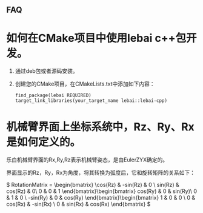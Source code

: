 FAQ
---------------------

# 如何在CMake项目中使用lebai c++包开发。

1. 通过deb包或者源码安装。
2. 创建您的CMake项目，在CMakeLists.txt中添加如下内容：

    ```
    find_package(lebai REQUIRED)
    target_link_libraries(your_target_name lebai::lebai-cpp)
    ```


# 机械臂界面上坐标系统中，Rz、Ry、Rx是如何定义的。
乐白机械臂界面的Rx,Ry,Rz表示机械臂姿态，是由EulerZYX确定的。
 
界面显示的Rz，Ry，Rx为角度，将其转换为弧度后，它和旋转矩阵的关系如下：
 
$ RotationMatrix = \begin{bmatrix}
 \cos(Rz) & -sin(Rz) & 0 \\ 
 sin(Rz) & cos(Rz) & 0\\ 
 0 & 0 & 1
 \end{bmatrix}\begin{bmatrix}
 cos(Ry) & 0 & sin(Ry)\\ 
 0 & 1 & 0 \\ 
 -sin(Ry) & 0 & cos(Ry)
 \end{bmatrix}\begin{bmatrix}
 1 & 0 & 0 \\ 
 0 & cos(Rx) & -sin(Rx) \\ 
 0 & sin(Rx)  & cos(Rx) 
 \end{bmatrix} $
